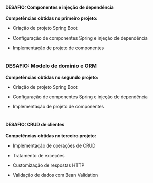 
#### DESAFIO: Componentes e injeção de dependência

**Competências obtidas no primeiro projeto:**

- Criação de projeto Spring Boot

- Configuração de componentes Spring e injeção de dependência

- Implementação de projeto de componentes

#

### DESAFIO: Modelo de domínio e ORM

**Competências obtidas no segundo projeto:**

- Criação de projeto Spring Boot

- Configuração de componentes Spring e injeção de dependência

- Implementação de projeto de componentes
#

#### DESAFIO: CRUD de clientes

**Competências obtidas no terceiro projeto:**
- Implementação de operações de CRUD

- Tratamento de exceções

- Customização de respostas HTTP

- Validação de dados com Bean Validation
#
